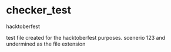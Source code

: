 # checker_test
hacktoberfest


test file created for the hacktoberfest purposes. scenerio 123 and undermined as the file extension
